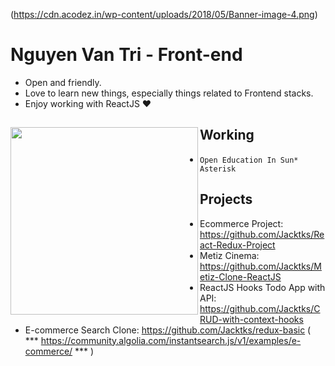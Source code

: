 (https://cdn.acodez.in/wp-content/uploads/2018/05/Banner-image-4.png)

# Nguyen Van Tri - Front-end

- Open and friendly.
- Love to learn new things, especially things related to Frontend stacks.
- Enjoy working with ReactJS ❤

## Working <a href="https://github.com/Jacktks"><img align="left" width="auto" height="300" src="https://res.cloudinary.com/kimwy/image/upload/v1598840300/easyfrontend/programming_hgngx9.png"></a>

- `Open Education In Sun* Asterisk`

## Projects

- Ecommerce Project: https://github.com/Jacktks/React-Redux-Project
- Metiz Cinema: https://github.com/Jacktks/Metiz-Clone-ReactJS
- ReactJS Hooks Todo App with API: https://github.com/Jacktks/CRUD-with-context-hooks
- E-commerce Search Clone: https://github.com/Jacktks/redux-basic ( *** https://community.algolia.com/instantsearch.js/v1/examples/e-commerce/ *** )
